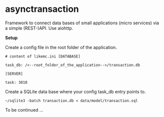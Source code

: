 # asynctransaction
Framework to connect data bases of small applications (micro services) via 
a simple (REST-)API. Use aiohttp.

**Setup**

Create a config file in the root folder of the application.

`# content of likemc.ini
[DATABASE]`

`task_db: /<--root_folder_of_the_application-->/transaction.db`

`[SERVER]`

`task: 3010`


Create a SQLite data base where your config task_db entry points to.

`~/sqlite3 -batch transaction.db < data/model/transaction.sql`

To be continued ...




